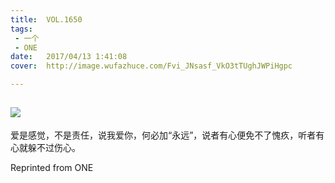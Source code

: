 ```yaml
---
title:	VOL.1650
tags:
 - 一个
 - ONE
date:	2017/04/13 1:41:08
cover:	http://image.wufazhuce.com/Fvi_JNsasf_VkO3tTUghJWPiHgpc

---
```

![](http://image.wufazhuce.com/Fvi_JNsasf_VkO3tTUghJWPiHgpc)
---

爱是感觉，不是责任，说我爱你，何必加“永远”，说者有心便免不了愧疚，听者有心就躲不过伤心。
 
Reprinted from ONE
